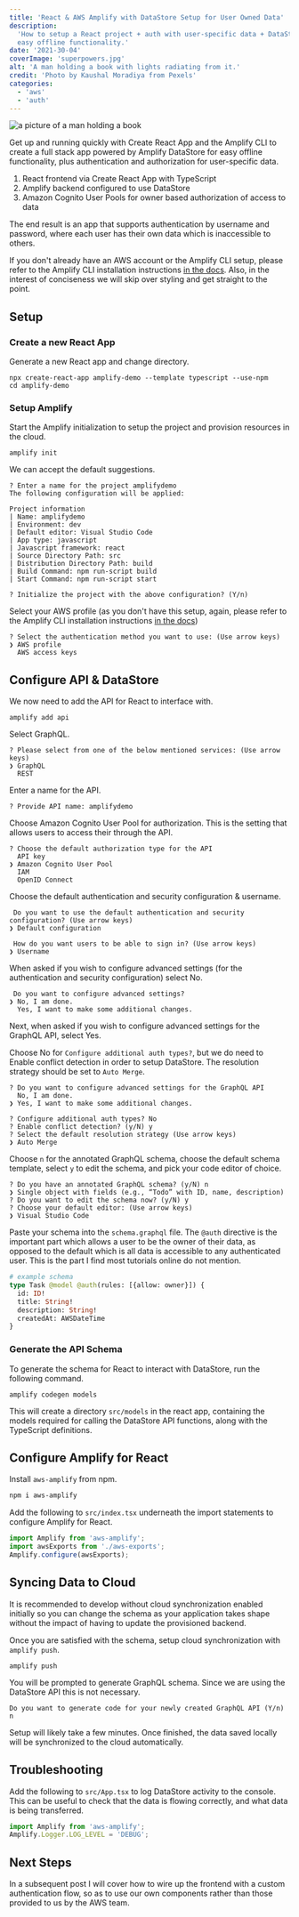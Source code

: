 ```yaml
---
title: 'React & AWS Amplify with DataStore Setup for User Owned Data'
description:
  'How to setup a React project + auth with user-specific data + DataStore for
  easy offline functionality.'
date: '2021-30-04'
coverImage: 'superpowers.jpg'
alt: 'A man holding a book with lights radiating from it.'
credit: 'Photo by Kaushal Moradiya from Pexels'
categories:
  - 'aws'
  - 'auth'
---
```


<script> 
import Image from 'svelte-image'
</script>

<Image
  src="/images/superpowers.jpg"
  alt="a picture of a man holding a book"
  ratio="66.666%"
/>

Get up and running quickly with Create React App and the Amplify CLI to create a
full stack app powered by Amplify DataStore for easy offline functionality, plus
authentication and authorization for user-specific data.

1. React frontend via Create React App with TypeScript
2. Amplify backend configured to use DataStore
3. Amazon Cognito User Pools for owner based authorization of access to data

The end result is an app that supports authentication by username and password,
where each user has their own data which is inaccessible to others.

If you don't already have an AWS account or the Amplify CLI setup, please refer
to the Amplify CLI installation instructions
[in the docs](https://docs.amplify.aws/cli/start/install). Also, in the interest
of conciseness we will skip over styling and get straight to the point.

## Setup

### Create a new React App

Generate a new React app and change directory.

```shell
npx create-react-app amplify-demo --template typescript --use-npm
cd amplify-demo
```

### Setup Amplify

Start the Amplify initialization to setup the project and provision resources in
the cloud.

```shell
amplify init
```

We can accept the default suggestions.

```shell
? Enter a name for the project amplifydemo
The following configuration will be applied:

Project information
| Name: amplifydemo
| Environment: dev
| Default editor: Visual Studio Code
| App type: javascript
| Javascript framework: react
| Source Directory Path: src
| Distribution Directory Path: build
| Build Command: npm run-script build
| Start Command: npm run-script start

? Initialize the project with the above configuration? (Y/n)
```

Select your AWS profile (as you don't have this setup, again, please refer to
the Amplify CLI installation instructions
[in the docs](https://docs.amplify.aws/cli/start/install))

```shell
? Select the authentication method you want to use: (Use arrow keys)
❯ AWS profile
  AWS access keys
```

## Configure API & DataStore

We now need to add the API for React to interface with.

```shell
amplify add api
```

Select GraphQL.

```shell
? Please select from one of the below mentioned services: (Use arrow keys)
❯ GraphQL
  REST
```

Enter a name for the API.

```shell
? Provide API name: amplifydemo
```

Choose Amazon Cognito User Pool for authorization. This is the setting that
allows users to access their through the API.

```shell
? Choose the default authorization type for the API
  API key
❯ Amazon Cognito User Pool
  IAM
  OpenID Connect
```

Choose the default authentication and security configuration & username.

```shell
 Do you want to use the default authentication and security configuration? (Use arrow keys)
❯ Default configuration

 How do you want users to be able to sign in? (Use arrow keys)
❯ Username
```

When asked if you wish to configure advanced settings (for the authentication
and security configuration) select No.

```shell
 Do you want to configure advanced settings?
❯ No, I am done.
  Yes, I want to make some additional changes.
```

Next, when asked if you wish to configure advanced settings for the GraphQL API,
select Yes.

Choose No for `Configure additional auth types?`, but we do need to Enable
conflict detection in order to setup DataStore. The resolution strategy should
be set to `Auto Merge`.

```shell
? Do you want to configure advanced settings for the GraphQL API
  No, I am done.
❯ Yes, I want to make some additional changes.

? Configure additional auth types? No
? Enable conflict detection? (y/N) y
? Select the default resolution strategy (Use arrow keys)
❯ Auto Merge
```

Choose `n` for the annotated GraphQL schema, choose the default schema template,
select `y` to edit the schema, and pick your code editor of choice.

```shell
? Do you have an annotated GraphQL schema? (y/N) n
❯ Single object with fields (e.g., “Todo” with ID, name, description)
? Do you want to edit the schema now? (y/N) y
? Choose your default editor: (Use arrow keys)
❯ Visual Studio Code
```

Paste your schema into the `schema.graphql` file. The `@auth` directive is the
important part which allows a user to be the owner of their data, as opposed to
the default which is all data is accessible to any authenticated user. This is
the part I find most tutorials online do not mention.

```graphql
# example schema
type Task @model @auth(rules: [{allow: owner}]) {
  id: ID!
  title: String!
  description: String!
  createdAt: AWSDateTime
}
```

### Generate the API Schema

To generate the schema for React to interact with DataStore, run the following
command.

```shell
amplify codegen models
```

This will create a directory `src/models` in the react app, containing the
models required for calling the DataStore API functions, along with the
TypeScript definitions.

## Configure Amplify for React

Install `aws-amplify` from npm.

```bash
npm i aws-amplify
```

Add the following to `src/index.tsx` underneath the import statements to
configure Amplify for React.

```js
import Amplify from 'aws-amplify';
import awsExports from './aws-exports';
Amplify.configure(awsExports);
```

## Syncing Data to Cloud

It is recommended to develop without cloud synchronization enabled initially so
you can change the schema as your application takes shape without the impact of
having to update the provisioned backend.

Once you are satisfied with the schema, setup cloud synchronization with
`amplify push`.

```shell
amplify push
```

You will be prompted to generate GraphQL schema. Since we are using the
DataStore API this is not necessary.

```shell
Do you want to generate code for your newly created GraphQL API (Y/n) n
```

Setup will likely take a few minutes. Once finished, the data saved locally will
be synchronized to the cloud automatically.

## Troubleshooting

Add the following to `src/App.tsx` to log DataStore activity to the console.
This can be useful to check that the data is flowing correctly, and what data is
being transferred.

```js
import Amplify from 'aws-amplify';
Amplify.Logger.LOG_LEVEL = 'DEBUG';
```

## Next Steps

In a subsequent post I will cover how to wire up the frontend with a custom
authentication flow, so as to use our own components rather than those provided
to us by the AWS team.
